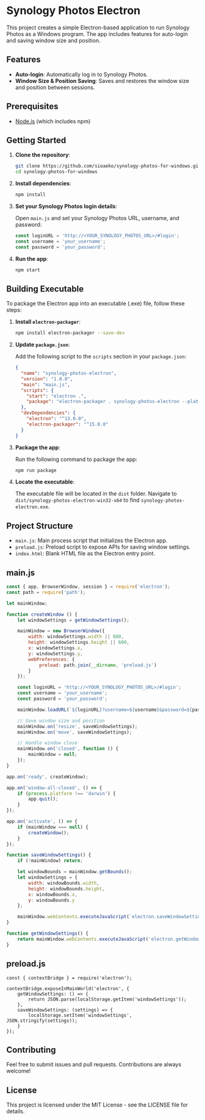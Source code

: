 # Synology Photos Electron

This project creates a simple Electron-based application to run Synology Photos as a Windows program. The app includes features for auto-login and saving window size and position.

## Features

- **Auto-login**: Automatically log in to Synology Photos.
- **Window Size & Position Saving**: Saves and restores the window size and position between sessions.

## Prerequisites

- [Node.js](https://nodejs.org/) (which includes npm)

## Getting Started

1. **Clone the repository**:

    ```bash
    git clone https://github.com/sioaeko/synology-photos-for-windows.git
    cd synology-photos-for-windows
    ```

2. **Install dependencies**:

    ```bash
    npm install
    ```

3. **Set your Synology Photos login details**:
   
   Open `main.js` and set your Synology Photos URL, username, and password:

    ```javascript
    const loginURL = 'http://<YOUR_SYNOLOGY_PHOTOS_URL>/#login';
    const username = 'your_username';
    const password = 'your_password';
    ```

4. **Run the app**:

    ```bash
    npm start
    ```

## Building Executable

To package the Electron app into an executable (.exe) file, follow these steps:

1. **Install `electron-packager`**:

    ```bash
    npm install electron-packager --save-dev
    ```

2. **Update `package.json`**:

    Add the following script to the `scripts` section in your `package.json`:

    ```json
    {
      "name": "synology-photos-electron",
      "version": "1.0.0",
      "main": "main.js",
      "scripts": {
        "start": "electron .",
        "package": "electron-packager . synology-photos-electron --platform=win32 --arch=x64 --out=dist --overwrite"
      },
      "devDependencies": {
        "electron": "^13.0.0",
        "electron-packager": "^15.0.0"
      }
    }
    ```

3. **Package the app**:

    Run the following command to package the app:

    ```bash
    npm run package
    ```

4. **Locate the executable**:

    The executable file will be located in the `dist` folder. Navigate to `dist/synology-photos-electron-win32-x64` to find `synology-photos-electron.exe`.

## Project Structure

- `main.js`: Main process script that initializes the Electron app.
- `preload.js`: Preload script to expose APIs for saving window settings.
- `index.html`: Blank HTML file as the Electron entry point.

## main.js

```javascript
const { app, BrowserWindow, session } = require('electron');
const path = require('path');

let mainWindow;

function createWindow () {
    let windowSettings = getWindowSettings();

    mainWindow = new BrowserWindow({
        width: windowSettings.width || 800,
        height: windowSettings.height || 600,
        x: windowSettings.x,
        y: windowSettings.y,
        webPreferences: {
            preload: path.join(__dirname, 'preload.js')
        }
    });

    const loginURL = 'http://<YOUR_SYNOLOGY_PHOTOS_URL>/#login';
    const username = 'your_username';
    const password = 'your_password';

    mainWindow.loadURL(`${loginURL}?username=${username}&password=${password}`);

    // Save window size and position
    mainWindow.on('resize', saveWindowSettings);
    mainWindow.on('move', saveWindowSettings);

    // Handle window close
    mainWindow.on('closed', function () {
        mainWindow = null;
    });
}

app.on('ready', createWindow);

app.on('window-all-closed', () => {
    if (process.platform !== 'darwin') {
        app.quit();
    }
});

app.on('activate', () => {
    if (mainWindow === null) {
        createWindow();
    }
});

function saveWindowSettings() {
    if (!mainWindow) return;

    let windowBounds = mainWindow.getBounds();
    let windowSettings = {
        width: windowBounds.width,
        height: windowBounds.height,
        x: windowBounds.x,
        y: windowBounds.y
    };

    mainWindow.webContents.executeJavaScript(`electron.saveWindowSettings(${JSON.stringify(windowSettings)});`);
}

function getWindowSettings() {
    return mainWindow.webContents.executeJavaScript('electron.getWindowSettings();');
}
```

## preload.js
```
const { contextBridge } = require('electron');

contextBridge.exposeInMainWorld('electron', {
    getWindowSettings: () => {
        return JSON.parse(localStorage.getItem('windowSettings'));
    },
    saveWindowSettings: (settings) => {
        localStorage.setItem('windowSettings', JSON.stringify(settings));
    }
});
```
## Contributing

Feel free to submit issues and pull requests. Contributions are always welcome!

## License

This project is licensed under the MIT License - see the LICENSE file for details.
